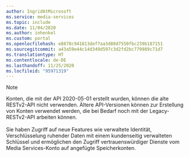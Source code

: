 ```yaml
---
author: IngridAtMicrosoft
ms.service: media-services
ms.topic: include
ms.date: 11/04/2020
ms.author: inhenkel
ms.custom: portal
ms.openlocfilehash: e8878c941813def7aa3d80d7550fbc239b187151
ms.sourcegitcommit: a43a59e44c14d349d597c3d2fd2bc779989c71d7
ms.translationtype: HT
ms.contentlocale: de-DE
ms.lasthandoff: 11/25/2020
ms.locfileid: "95971319"
---
```

<!-- Use the portal to create a media services account. -->

> [!NOTE]
> Konten, die mit der API 2020-05-01 erstellt wurden, können die alte RESTv2-API nicht verwenden.  Ältere API-Versionen können zur Erstellung von Konten verwendet werden, die bei Bedarf noch mit der Legacy-RESTv2-API arbeiten können.<br/><br/>
> Sie haben Zugriff auf neue Features wie verwaltete Identität, Verschlüsselung ruhender Daten mit einem kundenseitig verwalteten Schlüssel und ermöglichen den Zugriff vertrauenswürdiger Dienste vom Media Services-Konto auf angefügte Speicherkonten.
